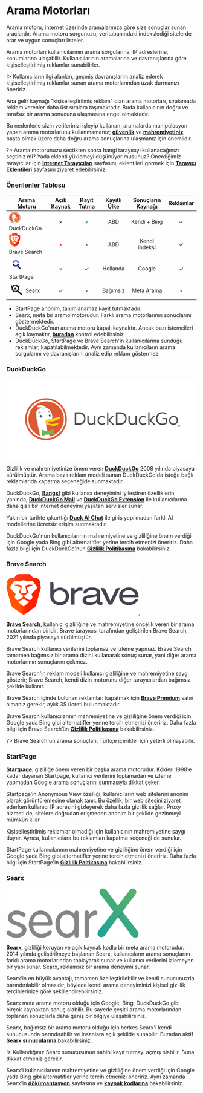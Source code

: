 # Arama Motorları

Arama motoru, internet üzerinde aramalarınıza göre size sonuçlar sunan araçlardır. Arama motoru sorgunuzu, veritabanındaki indekslediği sitelerde arar ve uygun sonuçları listeler.

Arama motorları kullanıcılarının arama sorgularına, IP adreslerine, konumlarına ulaşabilir. Kullanıcılarının aramalarına ve davranışlarına göre kişiselleştirilmiş reklamlar sunabilirler.

!> Kullanıcıların ilgi alanları, geçmiş davranışlarını analiz ederek kişiselleştirilmiş reklamlar sunan arama motorlarından uzak durmanızı öneririz. 

Ana gelir kaynağı "kişiselleştirilmiş reklam" olan arama motorları, sıralamada reklam verenler daha üst sıralara taşımaktadır. Buda kullanıcının doğru ve tarafsız bir arama sonucuna ulaşmasına engel olmaktadır.

Bu nedenlerle sizin verilerinizi işleyip kullanan, aramalarda manipülasyon yapan arama motorlarunu kullanmamanız;  [**güvenlik**](https://guvendekal.org/#/guvenlik) ve [**mahremiyetiniz**](https://guvendekal.org/#/mahremiyet) başta olmak üzere daha doğru arama sonuçlarına ulaşmanız için önemlidir.

?> Arama motorunuzu seçtikten sonra hangi tarayıcıyı kullanacağınızı seçtiniz mi? Yada eklenti yüklemeyi düşünüyor musunuz? Önerdiğimiz tarayıcılar için [**İnternet Tarayıcıları**](https://guvendekal.org/#/internet-tarayicilari) sayfasını, eklentileri görmek için [**Tarayıcı Eklentileri**](guvendekal.org/#/tarayici-eklentileri) sayfasını ziyaret edebilirsiniz. 


### Önerilenler Tablosu

| Arama Motoru     | Açık Kaynak       |  Kayıt Tutma     | Kayıtlı Ülke | Sonuçların Kaynağı | Reklamlar  |       
| ---------------- |:----------------:| :---------------:| :------------:| :----------------:| :---------:| 
| <span style="display: inline-block; vertical-align: middle;"><img src="docs/images/duckduckgo-icon.png" alt="DuckDuckGo" style="width: 30px; height: 30px;"> </span> <span style="display: inline-block; vertical-align: middle;">  DuckDuckGo      | × | <span style="color: green;">×</span> | ABD          | Kendi + Bing     | ✓       |
| <span style="display: inline-block; vertical-align: middle;"><img src="docs/images/brave-icon.png" alt="Brave" style="width: 30px; height: ;"> </span> <span style="display: inline-block; vertical-align: middle;"> Brave Search      | <span style="color: red;">×</span> | <span style="color: green;">×</span> | ABD          | Kendi indeksi    | ✓      |
| <span style="display: inline-block; vertical-align: middle;"><img src="docs/images/startpage-icon.png" alt="Startpage" style="width: 40px; height: 40px;"> </span> <span style="display: inline-block; vertical-align: middle;"> StartPage         | <span style="color: red;">×</span> | ✓     | Hollanda     | Google           | ✓      |
| <span style="display: inline-block; vertical-align: middle;"><img src="docs/images/searx-icon.png" alt="Searx" style="width: 40px; height: 40px;"> </span> <span style="display: inline-block; vertical-align: middle;"> Searx             | <span style="color: green;">✓</span> | <span style="color: green;">×</span> | Bağımsız | Meta Arama | <span style="color: green;">×</span>      |

* StartPage anonim, tanımlanamaz kayıt tutmaktadır.
* Searx, meta bir aramo motorudur. Farklı arama motorlarının sonuçlarını göstermektedir.
* DuckDuckGo'nun arama motoru kapalı kaynaktır. Ancak bazı istemcileri açık kaynaktır, [**buradan**](https://duckduckgo.com/duckduckgo-help-pages/open-source/opensource-overview/) kontrol edebilirsiniz.
* DuckDuckGo, StartPage ve Brave Search'in kullanıcılarına sunduğu reklamlar, kapatılabilmektedir. Aynı zamanda kullanıcıların arama sorgularını ve davranışlarını analiz edip reklam göstermez.

### DuckDuckGo

![DuckDuckGo](images/duckduckgo.png)

Gizlilik ve mahremiyetinize önem veren [**DuckDuckGo**](https://duckduckgo.com/) 2008 yılında piyasaya sürülmüştür. Arama bazlı reklam modeli sunan DuckDuckGo'da isteğe bağlı reklamlarıda kapatma seçeneğide sunmaktadır.

DuckDuckGo, [**Bangs!**](https://duckduckgo.com/bangs?q=) gibi kullanıcı deneyimini iyileştiren özelliklerin yanında, [**DuckDuckGo Mail**](https://duckduckgo.com/email) ve [**DuckDuckGo Extension**](https://duckduckgo.com/duckduckgo-help-pages/desktop/adding-duckduckgo-to-your-browser/) ile kullanıcılarına daha gizli bir internet deneyimi yaşatan servisler sunar. 

Yakın bir tarihte çıkarttığı [**Duck AI Chat**](https://duck.ai) ile giriş yapılmadan farklı AI modellerine ücretsiz erişim sunmaktadır.

DuckDuckGo'nun kullanıcılarının mahremiyetine ve gizliliğine önem verdiği için Google yada Bing gibi alternatifler yerine tercih etmenizi öneririz. Daha fazla bilgi için DuckDuckGo'nun [**Gizlilik Politikasına**](https://duckduckgo.com/privacy) bakabilirsiniz.

### Brave Search

<img src="docs/images/brave.png" alt="Brave Search" width="350">,

[**Brave Search**](https://search.brave.com/), kullanıcı gizliliğine ve mahremiyetine öncelik veren bir arama motorlarından biridir. Brave tarayıcısı tarafından geliştirilen Brave Search, 2021 yılında piyasaya sürülmüştür. 

Brave Search kullanıcı verilerini toplamaz ve izleme yapmaz. Brave Search tamamen bağımsız bir arama dizini kullanarak sonuç sunar, yani diğer arama motorlarının sonuçlarını çekmez.

Brave Search'ın reklam modeli kullanıcı gizliliğine ve mahremiyetine saygı gösterir; Brave Search, kendi dizin motorunu diğer tarayıcılardan bağımsız şekilde kullanır.

Brave Search içinde bulunan reklamları kapatmak için [**Brave Premium**](https://account.brave.com/?intent=checkout&product=search) satın almanız gerekir, aylık 3$ ücreti bulunmaktadır.

Brave Search kullanıcılarının mahremiyetine ve gizliliğine önem verdiği için Google yada Bing gibi alternatifler yerine tercih etmenizi öneririz. Daha fazla bilgi için Brave Search’ün [**Gizlilik Politikasına**](https://search.brave.com/help/privacy-policy) bakabilirsiniz.

?> Brave Search'ün arama sonuçları, Türkçe içerikler için yeterli olmayabilir.

### StartPage

[**Startpage**](https://www.startpage.com/), gizliliğe önem veren bir başka arama motorudur. Kökleri 1998'e kadar dayanan Startpage, kullanıcı verilerini toplamadan ve izleme yapmadan Google arama sonuçlarını sunmasıyla dikkat çeker. 

Startpage’in Anonymous View özelliği, kullanıcıların web sitelerini anonim olarak görüntülemesine olanak tanır. Bu özellik, bir web sitesini ziyaret ederken kullanıcı IP adresini gizleyerek daha fazla gizlilik sağlar. Proxy hizmeti de, sitelere doğrudan erişmeden anonim bir şekilde gezinmeyi mümkün kılar.

Kişiselleştirilmiş reklamlar olmadığı için kullanıcının mahremiyetine saygı duyar. Ayrıca, kullanıcılara bu reklamları kapatma seçeneği de sunulur.

StartPage kullanıcılarının mahremiyetine ve gizliliğine önem verdiği için Google yada Bing gibi alternatifler yerine tercih etmenizi öneririz. Daha fazla bilgi için StartPage'in [**Gizlilik Poltikasına**](https://www.startpage.com/en/privacy-policy) bakabilirsiniz.

### Searx

<img src="docs/images/searx.png" alt="Searx" width="350">

**Searx**, gizliliği koruyan ve açık kaynak kodlu bir meta arama motorudur. 2014 yılında geliştirilmeye başlanan Searx, kullanıcıların arama sonuçlarını farklı arama motorlarından toplayarak sunar ve kullanıcı verilerini izlemeyen bir yapı sunar. Searx, reklamsız bir arama deneyimi sunar.

Searx’in en büyük avantajı, tamamen özelleştirilebilir ve kendi sunucunuzda barındırılabilir olmasıdır, böylece kendi arama deneyiminizi kişisel gizlilik tercihlerinize göre şekillendirebilirsiniz.

Searx meta arama motoru olduğu için Google, Bing, DuckDuckGo gibi birçok kaynaktan sonuç alabilir. Bu sayede çeşitli arama motorlarından toplanan sonuçlarla daha geniş bir bilgiye ulaşabilirsiniz. 

Searx, bağımsız bir arama motoru olduğu için herkes Searx'i kendi sunucusunda barındırabilir ve insanlara açık şekilde sunabilir. Buradan aktif [**Searx sunucularına**](https://searx.space/) bakabilirsiniz.

!> Kullandığınız Searx sunucusunun sahibi kayıt tutmayı açmış olabilir. Buna dikkat etmeniz gerekir.

Searx'i kullanıcılarının mahremiyetine ve gizliliğine önem verdiği için Google yada Bing gibi alternatifler yerine tercih etmenizi öneririz. Aynı zamanda Searx'in [**dökümantasyon**](https://docs.searxng.org/) sayfasına ve [**kaynak kodlarına**](https://github.com/searxng/searxng) bakabilirsiniz.




